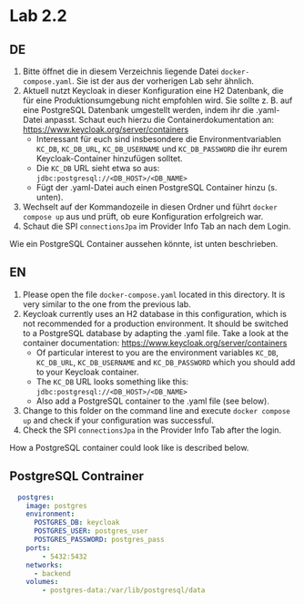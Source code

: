 # Lab 2.2

## DE

1) Bitte öffnet die in diesem Verzeichnis liegende Datei `docker-compose.yaml`. Sie ist der aus der vorherigen Lab sehr ähnlich.
2) Aktuell nutzt Keycloak in dieser Konfiguration eine H2 Datenbank, die für eine Produktionsumgebung nicht empfohlen wird. Sie sollte z. B. auf eine PostgreSQL Datenbank umgestellt werden, indem ihr die .yaml-Datei anpasst. Schaut euch hierzu die Containerdokumentation an: https://www.keycloak.org/server/containers
    * Interessant für euch sind insbesondere die Environmentvariablen `KC_DB`, `KC_DB_URL`, `KC_DB_USERNAME` und `KC_DB_PASSWORD` die ihr eurem Keycloak-Container hinzufügen solltet.
    * Die `KC_DB` URL sieht etwa so aus: `jdbc:postgresql://<DB_HOST>/<DB_NAME>`
    * Fügt der .yaml-Datei auch einen PostgreSQL Container hinzu (s. unten).
3) Wechselt auf der Kommandozeile in diesen Ordner und führt `docker compose up` aus und prüft, ob eure Konfiguration erfolgreich war.
4) Schaut die SPI `connectionsJpa` im Provider Info Tab an nach dem Login.

Wie ein PostgreSQL Container aussehen könnte, ist unten beschrieben.

## EN

1) Please open the file `docker-compose.yaml` located in this directory. It is very similar to the one from the previous lab.
2) Keycloak currently uses an H2 database in this configuration, which is not recommended for a production environment. It should be switched to a PostgreSQL database by adapting the .yaml file. Take a look at the container documentation: https://www.keycloak.org/server/containers
   * Of particular interest to you are the environment variables `KC_DB`, `KC_DB_URL`, `KC_DB_USERNAME` and `KC_DB_PASSWORD` which you should add to your Keycloak container.
   * The `KC_DB` URL looks something like this: `jdbc:postgresql://<DB_HOST>/<DB_NAME>`
   * Also add a PostgreSQL container to the .yaml file (see below).
3) Change to this folder on the command line and execute `docker compose up` and check if your configuration was successful.
4) Check the SPI `connectionsJpa` in the Provider Info Tab after the login.

How a PostgreSQL container could look like is described below.

## PostgreSQL Contrainer
```yaml
  postgres:
    image: postgres
    environment:
      POSTGRES_DB: keycloak
      POSTGRES_USER: postgres_user
      POSTGRES_PASSWORD: postgres_pass
    ports:
        - 5432:5432
    networks:
      - backend
    volumes:
        - postgres-data:/var/lib/postgresql/data
```